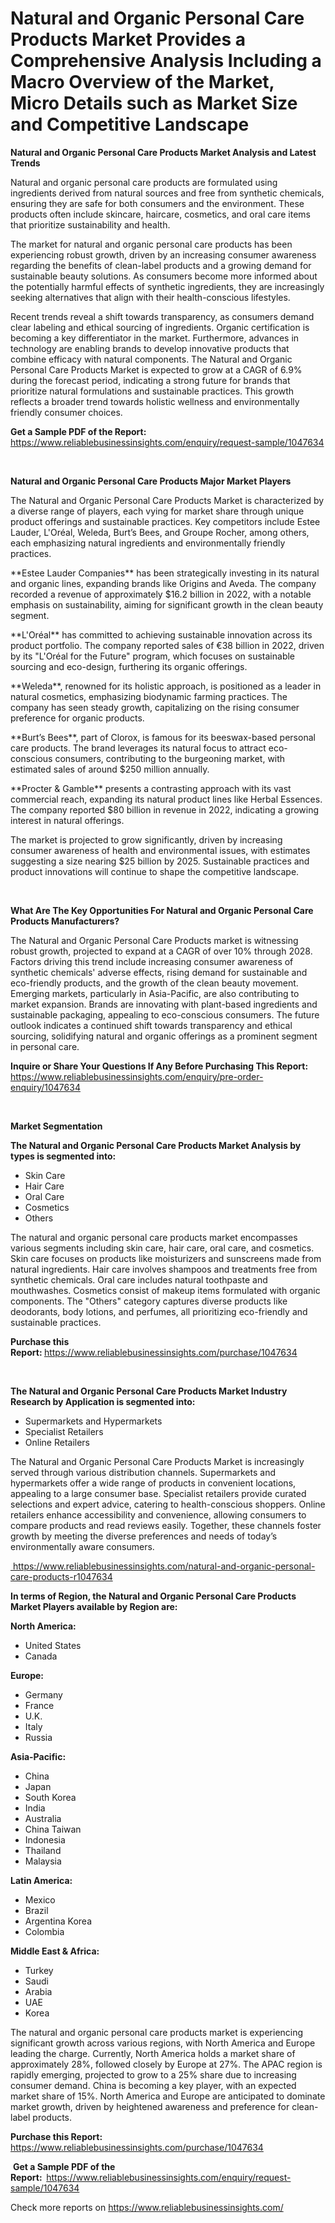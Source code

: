 <p><h1>Natural and Organic Personal Care Products Market Provides a Comprehensive Analysis Including a Macro Overview of the Market, Micro Details such as Market Size and Competitive Landscape</h1></p><p><strong>Natural and Organic Personal Care Products Market Analysis and Latest Trends</strong></p>
<p><p>Natural and organic personal care products are formulated using ingredients derived from natural sources and free from synthetic chemicals, ensuring they are safe for both consumers and the environment. These products often include skincare, haircare, cosmetics, and oral care items that prioritize sustainability and health.</p><p>The market for natural and organic personal care products has been experiencing robust growth, driven by an increasing consumer awareness regarding the benefits of clean-label products and a growing demand for sustainable beauty solutions. As consumers become more informed about the potentially harmful effects of synthetic ingredients, they are increasingly seeking alternatives that align with their health-conscious lifestyles.</p><p>Recent trends reveal a shift towards transparency, as consumers demand clear labeling and ethical sourcing of ingredients. Organic certification is becoming a key differentiator in the market. Furthermore, advances in technology are enabling brands to develop innovative products that combine efficacy with natural components. The Natural and Organic Personal Care Products Market is expected to grow at a CAGR of 6.9% during the forecast period, indicating a strong future for brands that prioritize natural formulations and sustainable practices. This growth reflects a broader trend towards holistic wellness and environmentally friendly consumer choices.</p></p>
<p><strong>Get a Sample PDF of the Report:&nbsp;</strong> <a href="https://www.reliablebusinessinsights.com/enquiry/request-sample/1047634?utm_campaign=1877&utm_medium=2&utm_source=Github&utm_content=ia&utm_term=06022025&utm_id=natural-and-organic-personal-care-products">https://www.reliablebusinessinsights.com/enquiry/request-sample/1047634</a></p>
<p>&nbsp;</p>
<p><strong>Natural and Organic Personal Care Products Major Market Players</strong></p>
<p><p>The Natural and Organic Personal Care Products Market is characterized by a diverse range of players, each vying for market share through unique product offerings and sustainable practices. Key competitors include Estee Lauder, L'Oréal, Weleda, Burt’s Bees, and Groupe Rocher, among others, each emphasizing natural ingredients and environmentally friendly practices.</p><p>**Estee Lauder Companies** has been strategically investing in its natural and organic lines, expanding brands like Origins and Aveda. The company recorded a revenue of approximately $16.2 billion in 2022, with a notable emphasis on sustainability, aiming for significant growth in the clean beauty segment.</p><p>**L'Oréal** has committed to achieving sustainable innovation across its product portfolio. The company reported sales of €38 billion in 2022, driven by its "L'Oréal for the Future" program, which focuses on sustainable sourcing and eco-design, furthering its organic offerings.</p><p>**Weleda**, renowned for its holistic approach, is positioned as a leader in natural cosmetics, emphasizing biodynamic farming practices. The company has seen steady growth, capitalizing on the rising consumer preference for organic products.</p><p>**Burt’s Bees**, part of Clorox, is famous for its beeswax-based personal care products. The brand leverages its natural focus to attract eco-conscious consumers, contributing to the burgeoning market, with estimated sales of around $250 million annually.</p><p>**Procter & Gamble** presents a contrasting approach with its vast commercial reach, expanding its natural product lines like Herbal Essences. The company reported $80 billion in revenue in 2022, indicating a growing interest in natural offerings.</p><p>The market is projected to grow significantly, driven by increasing consumer awareness of health and environmental issues, with estimates suggesting a size nearing $25 billion by 2025. Sustainable practices and product innovations will continue to shape the competitive landscape.</p></p>
<p>&nbsp;</p>
<p><strong>What Are The Key Opportunities For Natural and Organic Personal Care Products Manufacturers?</strong></p>
<p><p>The Natural and Organic Personal Care Products market is witnessing robust growth, projected to expand at a CAGR of over 10% through 2028. Factors driving this trend include increasing consumer awareness of synthetic chemicals' adverse effects, rising demand for sustainable and eco-friendly products, and the growth of the clean beauty movement. Emerging markets, particularly in Asia-Pacific, are also contributing to market expansion. Brands are innovating with plant-based ingredients and sustainable packaging, appealing to eco-conscious consumers. The future outlook indicates a continued shift towards transparency and ethical sourcing, solidifying natural and organic offerings as a prominent segment in personal care.</p></p>
<p><strong>Inquire or Share Your Questions If Any Before Purchasing This Report:</strong> <a href="https://www.reliablebusinessinsights.com/enquiry/pre-order-enquiry/1047634?utm_campaign=1877&utm_medium=2&utm_source=Github&utm_content=ia&utm_term=06022025&utm_id=natural-and-organic-personal-care-products">https://www.reliablebusinessinsights.com/enquiry/pre-order-enquiry/1047634</a></p>
<p>&nbsp;</p>
<p><strong>Market Segmentation</strong></p>
<p><strong>The Natural and Organic Personal Care Products Market Analysis by types is segmented into:</strong></p>
<p><ul><li>Skin Care</li><li>Hair Care</li><li>Oral Care</li><li>Cosmetics</li><li>Others</li></ul></p>
<p><p>The natural and organic personal care products market encompasses various segments including skin care, hair care, oral care, and cosmetics. Skin care focuses on products like moisturizers and sunscreens made from natural ingredients. Hair care involves shampoos and treatments free from synthetic chemicals. Oral care includes natural toothpaste and mouthwashes. Cosmetics consist of makeup items formulated with organic components. The "Others" category captures diverse products like deodorants, body lotions, and perfumes, all prioritizing eco-friendly and sustainable practices.</p></p>
<p><strong>Purchase this Report:&nbsp;</strong><a href="https://www.reliablebusinessinsights.com/purchase/1047634?utm_campaign=1877&utm_medium=2&utm_source=Github&utm_content=ia&utm_term=06022025&utm_id=natural-and-organic-personal-care-products">https://www.reliablebusinessinsights.com/purchase/1047634</a></p>
<p>&nbsp;</p>
<p><strong>The Natural and Organic Personal Care Products Market Industry Research by Application is segmented into:</strong></p>
<p><ul><li>Supermarkets and Hypermarkets</li><li>Specialist Retailers</li><li>Online Retailers</li></ul></p>
<p><p>The Natural and Organic Personal Care Products Market is increasingly served through various distribution channels. Supermarkets and hypermarkets offer a wide range of products in convenient locations, appealing to a large consumer base. Specialist retailers provide curated selections and expert advice, catering to health-conscious shoppers. Online retailers enhance accessibility and convenience, allowing consumers to compare products and read reviews easily. Together, these channels foster growth by meeting the diverse preferences and needs of today’s environmentally aware consumers.</p></p>
<p><a href="https://www.reliablebusinessinsights.com/natural-and-organic-personal-care-products-r1047634?utm_campaign=1877&utm_medium=2&utm_source=Github&utm_content=ia&utm_term=06022025&utm_id=natural-and-organic-personal-care-products">&nbsp;https://www.reliablebusinessinsights.com/natural-and-organic-personal-care-products-r1047634</a></p>
<p><strong>In terms of Region, the Natural and Organic Personal Care Products Market Players available by Region are:</strong></p>
<p>
    <p> <strong> North America: </strong>
        <ul>
            <li>United States</li>
            <li>Canada</li>
        </ul>
        </p> 
    <p> <strong> Europe: </strong>
        <ul>
            <li>Germany</li>
            <li>France</li>
            <li>U.K.</li>
            <li>Italy</li>
            <li>Russia</li>
        </ul>
        </p> 
    <p> <strong> Asia-Pacific: </strong>
        <ul>
            <li>China</li>
            <li>Japan</li>
            <li>South Korea</li>
            <li>India</li>
            <li>Australia</li>
            <li>China Taiwan</li>
            <li>Indonesia</li>
            <li>Thailand</li>
            <li>Malaysia</li>
        </ul>
        </p> 
    <p> <strong> Latin America: </strong>
        <ul>
            <li>Mexico</li>
            <li>Brazil</li>
            <li>Argentina Korea</li>
            <li>Colombia</li>
        </ul>
        </p> 
    <p> <strong> Middle East & Africa: </strong>
        <ul>
            <li>Turkey</li>
            <li>Saudi</li>
            <li>Arabia</li>
            <li>UAE</li>
            <li>Korea</li>
        </ul>
    </p>
    </p>
<p><p>The natural and organic personal care products market is experiencing significant growth across various regions, with North America and Europe leading the charge. Currently, North America holds a market share of approximately 28%, followed closely by Europe at 27%. The APAC region is rapidly emerging, projected to grow to a 25% share due to increasing consumer demand. China is becoming a key player, with an expected market share of 15%. North America and Europe are anticipated to dominate market growth, driven by heightened awareness and preference for clean-label products.</p></p>
<p><strong>Purchase this Report: </strong><a href="https://www.reliablebusinessinsights.com/purchase/1047634?utm_campaign=1877&utm_medium=2&utm_source=Github&utm_content=ia&utm_term=06022025&utm_id=natural-and-organic-personal-care-products">https://www.reliablebusinessinsights.com/purchase/1047634</a></p>
<p>&nbsp;<strong>Get a Sample PDF of the Report:&nbsp;&nbsp;</strong><a href="https://www.reliablebusinessinsights.com/enquiry/request-sample/1047634?utm_campaign=1877&utm_medium=2&utm_source=Github&utm_content=ia&utm_term=06022025&utm_id=natural-and-organic-personal-care-products">https://www.reliablebusinessinsights.com/enquiry/request-sample/1047634</a></p>
<p><strong></strong></p>
<p>Check more reports on <a href="https://www.reliablebusinessinsights.com/?utm_campaign=1877&utm_medium=2&utm_source=Github&utm_content=ia&utm_term=06022025&utm_id=natural-and-organic-personal-care-products">https://www.reliablebusinessinsights.com/</a></p>